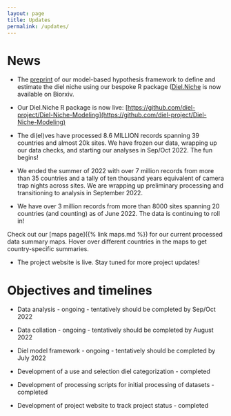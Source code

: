 ```yaml
---
layout: page
title: Updates
permalink: /updates/
---
```


# News

* The [preprint](https://www.biorxiv.org/content/10.1101/2023.06.21.545898v1) of our model-based hypothesis framework to define and estimate the diel niche using our bespoke R package ([Diel.Niche]((https://github.com/diel-project/Diel-Niche-Modeling)) is now available on Biorxiv.

* Our Diel.Niche R package is now live: [https://github.com/diel-project/Diel-Niche-Modeling](https://github.com/diel-project/Diel-Niche-Modeling)

* The di(el)ves have processed 8.6 MILLION records spanning 39 countries and almost 20k sites. We have frozen our data, wrapping up our data checks, and starting our analyses in Sep/Oct 2022. The fun begins!

* We ended the summer of 2022 with over 7 million records from more than 35 countries and a tally of ten thousand years equivalent of camera trap nights across sites. We are wrapping up preliminary processing and transitioning to analysis in September 2022.

* We have over 3 million records from more than 8000 sites spanning 20 countries (and counting) as of June 2022. The data is continuing to roll in! 

Check out our [maps page]({% link maps.md %}) for our current processed data summary maps. Hover over different countries in the maps to get country-specific summaries.

* The project website is live. Stay tuned for more project updates!


# Objectives and timelines

* Data analysis - ongoing - tentatively should be completed by Sep/Oct 2022

* Data collation - ongoing - tentatively should be completed by August 2022

* Diel model framework - ongoing - tentatively should be completed by July 2022

* Development of a use and selection diel categorization - completed

* Development of processing scripts for initial processing of datasets - completed

* Development of project website to track project status - completed
